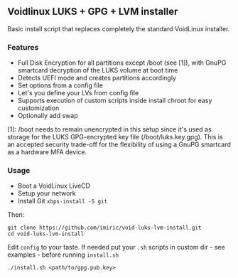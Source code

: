 Voidlinux LUKS + GPG + LVM installer
------------------------------------

Basic install script that replaces completely the standard VoidLinux installer.

### Features

- Full Disk Encryption for all partitions except /boot (see [1]), with
  GnuPG smartcard decryption of the LUKS volume at boot time
- Detects UEFI mode and creates partitions accordingly
- Set options from a config file
- Let's you define your LVs from config file
- Supports execution of custom scripts inside install chroot for easy customization
- Optionally add swap

[1]: /boot needs to remain unencrypted in this setup since it's used as
storage for the LUKS GPG-encrypted key file (/boot/luks.key.gpg).
This is an accepted security trade-off for the flexibility of using a
GnuPG smartcard as a hardware MFA device.


### Usage

- Boot a VoidLinux LiveCD
- Setup your network
- Install Git `xbps-install -S git`

Then:

```
git clone https://github.com/imiric/void-luks-lvm-install.git
cd void-luks-lvm-install
```
Edit `config` to your taste.
If needed put your `.sh` scripts in custom dir - see examples - before running `install.sh`
```
./install.sh <path/to/gpg.pub.key>
```
